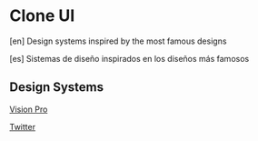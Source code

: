 # Clone UI

[en] Design systems inspired by the most famous designs

[es] Sistemas de diseño inspirados en los diseños más famosos

## Design Systems

[Vision Pro](https://vision-pro.clone-ui.design/)

[Twitter](https://twitter.clone-ui.design/)